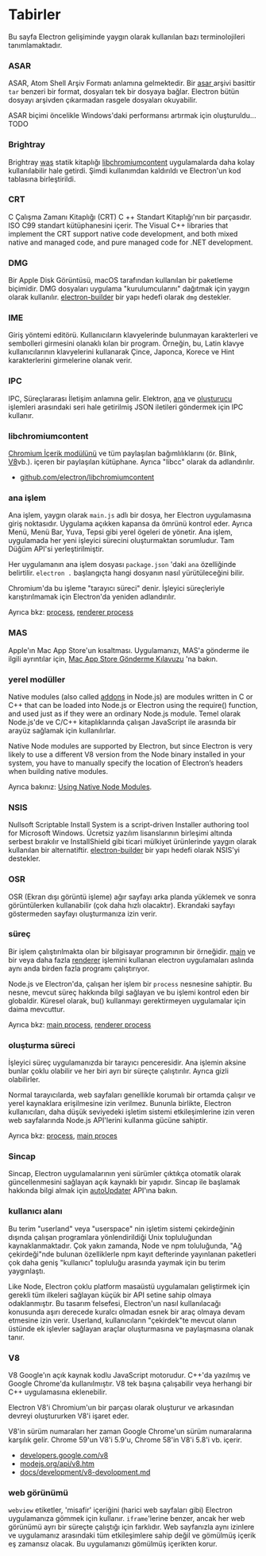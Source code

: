 # Tabirler

Bu sayfa Electron gelişiminde yaygın olarak kullanılan bazı terminolojileri tanımlamaktadır.

### ASAR

ASAR, Atom Shell Arşiv Formatı anlamına gelmektedir. Bir [ asar ](https://github.com/electron/asar) arşivi basittir ` tar ` benzeri bir format, dosyaları tek bir dosyaya bağlar. Electron bütün dosyayı arşivden çıkarmadan rasgele dosyaları okuyabilir.

ASAR biçimi öncelikle Windows'daki performansı artırmak için oluşturuldu... TODO

### Brightray

Brightray [was](https://github.com/electron-archive/brightray) statik kitaplığı [libchromiumcontent](#libchromiumcontent) uygulamalarda daha kolay kullanılabilir hale getirdi. Şimdi kullanımdan kaldırıldı ve Electron'un kod tablasına birleştirildi.

### CRT

C Çalışma Zamanı Kitaplığı (CRT) C ++ Standart Kitaplığı'nın bir parçasıdır. ISO C99 standart kütüphanesini içerir. The Visual C++ libraries that implement the CRT support native code development, and both mixed native and managed code, and pure managed code for .NET development.

### DMG

Bir Apple Disk Görüntüsü, macOS tarafından kullanılan bir paketleme biçimidir. DMG dosyaları uygulama "kurulumcularını" dağıtmak için yaygın olarak kullanılır. [electron-builder](https://github.com/electron-userland/electron-builder) bir yapı hedefi olarak `dmg` destekler.

### IME

Giriş yöntemi editörü. Kullanıcıların klavyelerinde bulunmayan karakterleri ve sembolleri girmesini olanaklı kılan bir program. Örneğin, bu, Latin klavye kullanıcılarının klavyelerini kullanarak Çince, Japonca, Korece ve Hint karakterlerini girmelerine olanak verir.

### IPC

IPC, Süreçlararası İletişim anlamına gelir. Elektron, [ana](#main-process) ve [oluşturucu](#renderer-process) işlemleri arasındaki seri hale getirilmiş JSON iletileri göndermek için IPC kullanır.

### libchromiumcontent

[ Chromium İçerik modülünü](https://www.chromium.org/developers/content-module) ve tüm paylaşılan bağımlılıklarını (ör. Blink, [V8](#v8)vb.). içeren bir paylaşılan kütüphane. Ayrıca "libcc" olarak da adlandırılır.

- [github.com/electron/libchromiumcontent](https://github.com/electron/libchromiumcontent)

### ana işlem

Ana işlem, yaygın olarak `main.js` adlı bir dosya, her Electron uygulamasına giriş noktasıdır. Uygulama açıkken kapansa da ömrünü kontrol eder. Ayrıca Menü, Menü Bar, Yuva, Tepsi gibi yerel ögeleri de yönetir. Ana işlem, uygulamada her yeni işleyici sürecini oluşturmaktan sorumludur. Tam Düğüm API'si yerleştirilmiştir.

Her uygulamanın ana işlem dosyası `package.json` 'daki `ana` özelliğinde belirtilir. `electron .` başlangıçta hangi dosyanın nasıl yürütüleceğini bilir.

Chromium'da bu işleme "tarayıcı süreci" denir. İşleyici süreçleriyle karıştırılmamak için Electron'da yeniden adlandırılır.

Ayrıca bkz: [process](#process), [renderer process](#renderer-process)

### MAS

Apple'ın Mac App Store'un kısaltması. Uygulamanızı, MAS'a gönderme ile ilgili ayrıntılar için, [ Mac App Store Gönderme Kılavuzu](tutorial/mac-app-store-submission-guide.md) 'na bakın.

### yerel modüller

Native modules (also called [addons](https://nodejs.org/api/addons.html) in Node.js) are modules written in C or C++ that can be loaded into Node.js or Electron using the require() function, and used just as if they were an ordinary Node.js module. Temel olarak Node.js'de ve C/C++ kitaplıklarında çalışan JavaScript ile arasında bir arayüz sağlamak için kullanılırlar.

Native Node modules are supported by Electron, but since Electron is very likely to use a different V8 version from the Node binary installed in your system, you have to manually specify the location of Electron’s headers when building native modules.

Ayrıca bakınız: [Using Native Node Modules](tutorial/using-native-node-modules.md).

### NSIS

Nullsoft Scriptable Install System is a script-driven Installer authoring tool for Microsoft Windows. Ücretsiz yazılım lisanslarının birleşimi altında serbest bırakılır ve InstallShield gibi ticari mülkiyet ürünlerinde yaygın olarak kullanılan bir alternatiftir. [electron-builder](https://github.com/electron-userland/electron-builder) bir yapı hedefi olarak NSIS'yi destekler.

### OSR

OSR (Ekran dışı görüntü işleme) ağır sayfayı arka planda yüklemek ve sonra görüntülerken kullanabilir (çok daha hızlı olacaktır). Ekrandaki sayfayı göstermeden sayfayı oluşturmanıza izin verir.

### süreç

Bir işlem çalıştırılmakta olan bir bilgisayar programının bir örneğidir. [main](#main-process) ve bir veya daha fazla [renderer](#renderer-process) işlemini kullanan electron uygulamaları aslında aynı anda birden fazla programı çalıştırıyor.

Node.js ve Electron'da, çalışan her işlem bir `process` nesnesine sahiptir. Bu nesne, mevcut süreç hakkında bilgi sağlayan ve bu işlemi kontrol eden bir globaldir. Küresel olarak, bu() kullanmayı gerektirmeyen uygulamalar için daima mevcuttur.

Ayrıca bkz: [main process](#main-process), [renderer process](#renderer-process)

### oluşturma süreci

İşleyici süreç uygulamanızda bir tarayıcı penceresidir. Ana işlemin aksine bunlar çoklu olabilir ve her biri ayrı bir süreçte çalıştırılır. Ayrıca gizli olabilirler.

Normal tarayıcılarda, web sayfaları genellikle korumalı bir ortamda çalışır ve yerel kaynaklara erişilmesine izin verilmez. Bununla birlikte, Electron kullanıcıları, daha düşük seviyedeki işletim sistemi etkileşimlerine izin veren web sayfalarında Node.js API'lerini kullanma gücüne sahiptir.

Ayrıca bkz: [process](#process), [main proces](#main-process)

### Sincap

Sincap, Electron uygulamalarının yeni sürümler çıktıkça otomatik olarak güncellenmesini sağlayan açık kaynaklı bir yapıdır. Sincap ile başlamak hakkında bilgi almak için [autoUpdater](api/auto-updater.md) API'ına bakın.

### kullanıcı alanı

Bu terim "userland" veya "userspace" nin işletim sistemi çekirdeğinin dışında çalışan programlara yönlendirildiği Unix topluluğundan kaynaklanmaktadır. Çok yakın zamanda, Node ve npm toluluğunda, "Ağ çekirdeği"nde bulunan özelliklerle npm kayıt defterinde yayınlanan paketleri çok daha geniş "kullanıcı" topluluğu arasında yaymak için bu terim yaygınlaştı.

Like Node, Electron çoklu platform masaüstü uygulamaları geliştirmek için gerekli tüm ilkeleri sağlayan küçük bir API setine sahip olmaya odaklanmıştır. Bu tasarım felsefesi, Electron'un nasıl kullanılacağı konusunda aşırı derecede kuralcı olmadan esnek bir araç olmaya devam etmesine izin verir. Userland, kullanıcıların "çekirdek"te mevcut olanın üstünde ek işlevler sağlayan araçlar oluşturmasına ve paylaşmasına olanak tanır.

### V8

V8 Google'ın açık kaynak kodlu JavaScript motorudur. C++'da yazılmış ve Google Chrome'da kullanılmıştır. V8 tek başına çalışabilir veya herhangi bir C++ uygulamasına eklenebilir.

Electron V8'i Chromium'un bir parçası olarak oluşturur ve arkasından devreyi oluştururken V8'i işaret eder.

V8'in sürüm numaraları her zaman Google Chrome'un sürüm numaralarına karşılık gelir. Chrome 59'un V8'i 5.9'u, Chrome 58'in V8'i 5.8'i vb. içerir.

- [developers.google.com/v8](https://developers.google.com/v8)
- [modejs.org/api/v8.htm](https://nodejs.org/api/v8.html)
- [docs/development/v8-devolopment.md](development/v8-development.md)

### web görünümü

`webview` etiketler, 'misafir' içeriğini (harici web sayfaları gibi) Electron uygulamanıza gömmek için kullanır. `iframe`'lerine benzer, ancak her web görünümü ayrı bir süreçte çalıştığı için farklıdır. Web sayfanızla aynı izinlere ve uygulamanız arasındaki tüm etkileşimlere sahip değil ve gömülmüş içerik eş zamansız olacak. Bu uygulamanızı gömülmüş içerikten korur.